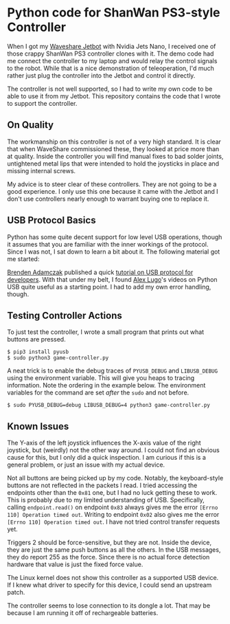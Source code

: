 # Python code for ShanWan PS3-style Controller

When I got my [Waveshare Jetbot](https://www.waveshare.com/wiki/JetBot_AI_Kit)
with Nvidia Jets Nano, I received one of those crappy ShanWan PS3 controller
clones with it. The demo code had me connect the controller to my laptop and
would relay the control signals to the robot. While that is a nice demonstration
of teleoperation, I'd much rather just plug the controller into the Jetbot and
control it directly.

The controller is not well supported, so I had to write my own code to be able
to use it from my Jetbot. This repository contains the code that I wrote to
support the controller.

## On Quality

The workmanship on this controller is not of a very high standard. It is clear
that when WaveShare commissioned these, they looked at price more than at
quality. Inside the controller you will find manual fixes to bad solder joints,
untightened metal lips that were intended to hold the joysticks in place and
missing internal screws.

My advice is to steer clear of these controllers. They are not going to be a
good experience. I only use this one because it came with the Jetbot and I don't
use controllers nearly enough to warrant buying one to replace it.

## USB Protocol Basics

Python has some quite decent support for low level USB operations, though it
assumes that you are familiar with the inner workings of the protocol. Since I
was not, I sat down to learn a bit about it. The following material got me
started:

[Brenden Adamczak](https://github.com/brendena) published a quick [tutorial on
USB protocol for developers](https://www.youtube.com/watch?v=fEDp9053eZs&list=PL2rtAVvB6y_SdtDvbr5ZOhNDIkFSCokyk&index=2).
With that under my belt, I found [Alex Lugo](https://github.com/alugocp)'s
videos on Python USB quite useful as a starting point. I had to add my own error
handling, though.

## Testing Controller Actions

To just test the controller, I wrote a small program that prints out what
buttons are pressed.

```shell
$ pip3 install pyusb
$ sudo python3 game-controller.py
```

A neat trick is to enable the debug traces of `PYUSB_DEBUG` and `LIBUSB_DEBUG`
using the environment variable. This will give you heaps to tracing information.
Note the ordering in the example below. The environment variables for the
command are set _after_ the `sudo` and not before.

```shell
$ sudo PYUSB_DEBUG=debug LIBUSB_DEBUG=4 python3 game-controller.py
```

## Known Issues

The Y-axis of the left joystick influences the X-axis value of the right
joystick, but (weirdly) not the other way around. I could not find an obvious
cause for this, but I only did a quick inspection. I am curious if this is a
general problem, or just an issue with my actual device.

Not all buttons are being picked up by my code. Notably, the keyboard-style
buttons are not reflected in the packets I read. I tried accessing the endpoints
other than the `0x81` one, but I had no luck getting these to work. This is
probably due to my limited understanding of USB. Specifically, calling
`endpoint.read()` on endpoint `0x83` always gives me the error `[Errno 110]
Operation timed out`. Writing to endpoint `0x02` also gives me the error `[Errno
110] Operation timed out`. I have not tried control transfer requests yet.

Triggers 2 should be force-sensitive, but they are not. Inside the device, they
are just the same push buttons as all the others. In the USB messages, they do
report 255 as the force. Since there is no actual force detection hardware that
value is just the fixed force value.

The Linux kernel does not show this controller as a supported USB device. If I
knew what driver to specify for this device, I could send an upstream patch.

The controller seems to lose connection to its dongle a lot. That may be because
I am running it off of rechargeable batteries.

